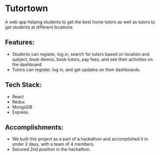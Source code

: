 # Tutortown
A web app helping students to get the best home tutors as well as tutors to get students at different locations.

## Features:
* Students can register, log in, search for tutors based on location and subject, book demos, book tutors, pay fees, and see their activities on the dashboard.
* Tutors can register, log in, and get updates on their dashboards.

## Tech Stack: 
* React 
* Redux
* MongoDB
* Express

## Accomplishments:
* We built this project as a part of a hackathon and accomplished it in under 2 days, with a team of 4 members.
* Secured 2nd position in the hackathon. 
